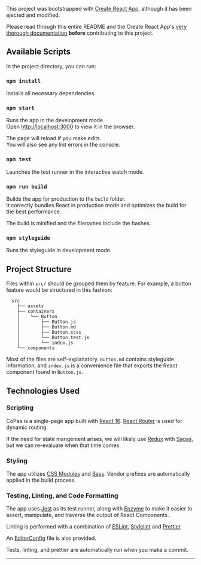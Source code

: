 This project was bootstrapped with [Create React App](https://github.com/facebookincubator/create-react-app), although it has been ejected and modified.  

Please read through this entire README and the Create React App's [very thorough documentation](https://github.com/facebookincubator/create-react-app/blob/master/packages/react-scripts/template/README.md) **before** contributing to this project.

## Available Scripts

In the project directory, you can run:

### `npm install`

Installs all necessary dependencies.

### `npm start`

Runs the app in the development mode.<br>
Open [http://localhost:3000](http://localhost:3000) to view it in the browser.

The page will reload if you make edits.<br>
You will also see any lint errors in the console.

### `npm test`

Launches the test runner in the interactive watch mode.

### `npm run build`

Builds the app for production to the `build` folder.<br>
It correctly bundles React in production mode and optimizes the build for the best performance.

The build is minified and the filenames include the hashes.

### `npm styleguide`

Runs the styleguide in development mode.

## Project Structure

Files within `src/` should be grouped them by feature. For example, a button feature would be structured in this fashion:

```
  src
    ├── assets
    ├── containers
    │    └── Button
    │        ├── Button.js
    │        ├── Button.md
    │        ├── Button.scss
    │        └── Button.test.js
    │        └── index.js
    └── components
```

Most of the files are self-explanatory. `Button.md` contains styleguide information, and `index.js` is a convenience file that exports the React component found in `Button.js`.

## Technologies Used

### Scripting

CoPas is a single-page app built with [React 16](https://reactjs.org/). [React Router](https://reacttraining.com/react-router/web/guides/philosophy) is used for dynamic routing.

If the need for state mangement arises, we will likely use [Redux](https://redux.js.org/) with [Sagas](https://redux-saga.js.org/), but we can re-evaluate when that time comes.

### Styling

The app utilizes [CSS Modules](https://github.com/css-modules/css-modules) and [Sass](http://sass-lang.com/). Vendor prefixes are automatically applied in the build process.

### Testing, Linting, and Code Formatting
  
The app uses [Jest](https://facebook.github.io/jest/) as its test runner, along with [Enzyme](http://airbnb.io/enzyme/) to make it easier to assert, manipulate, and traverse the output of React Components.

Linting is performed with a combination of [ESLint](https://eslint.org/), [Stylelint](https://stylelint.io/) and [Prettier](https://prettier.io/)

An [EditorConfig](http://editorconfig.org/) file is also provided.

Tests, linting, and prettier are automatically run when you make a commit.




-------
